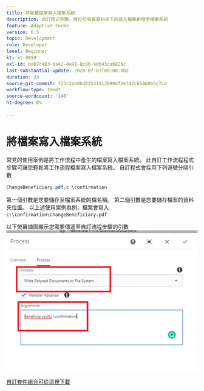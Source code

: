 ```yaml
---
title: 將裝載檔案寫入檔案系統
description: 自訂程式步驟，將位於承載資料夾下的寫入檔案新增至檔案系統
feature: Adaptive Forms
version: 6.5
topic: Development
role: Developer
level: Beginner
kt: kt-9859
exl-id: bab7c403-ba42-4a91-8c86-90b43ca6026c
last-substantial-update: 2020-07-07T00:00:00Z
duration: 33
source-git-commit: f23c2ab86d42531113690df2e342c65060b5c7cd
workflow-type: tm+mt
source-wordcount: '140'
ht-degree: 0%

---
```


# 將檔案寫入檔案系統

常見的使用案例是將工作流程中產生的檔案寫入檔案系統。
此自訂工作流程程式步驟可讓您輕鬆將工作流程檔案寫入檔案系統。
自訂程式會採用下列逗號分隔引數

```java
ChangeBeneficiary.pdf,c:\confirmation
```

第一個引數是您要儲存至檔案系統的檔名稱。 第二個引數是您要儲存檔案的資料夾位置。 以上述使用案例為例，檔案會寫入 `c:\confirmation\ChangeBeneficiary.pdf`

以下熒幕擷圖顯示您需要傳遞至自訂流程步驟的引數
![write-payload-file-system](assets/write-payload-file-system.png)

[自訂套件組合可從這裡下載](/help/forms/assets/common-osgi-bundles/SetValueApp.core-1.0-SNAPSHOT.jar)

